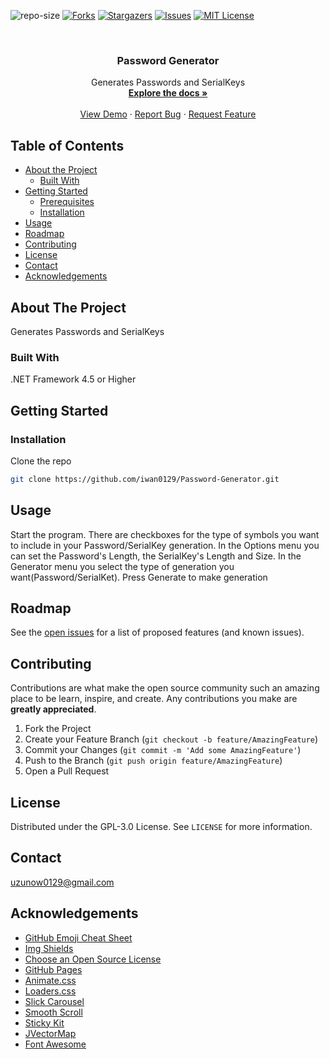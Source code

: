 ![repo-size]
[![Forks][forks-shield]][forks-url]
[![Stargazers][stars-shield]][stars-url]
[![Issues][issues-shield]][issues-url]
[![MIT License][license-shield]][license-url]


<!-- PROJECT LOGO -->
<br />
<p align="center">
  <!--
  <a href="https://github.com/iwan0129/Password-Generator">
    <img src="images/logo.png" alt="Logo" width="80" height="80">
  </a>
  -->
  
  <h3 align="center">Password Generator</h3>

  <p align="center">
    Generates Passwords and SerialKeys
    <br />
    <a href="https://github.com/iwan0129/Password-Generator"><strong>Explore the docs »</strong></a>
    <br />
    <br />
    <a href="https://github.com/iwan0129/Password-Generator">View Demo</a>
    ·
    <a href="https://github.com/iwan0129/Password-Generator/issues">Report Bug</a>
    ·
    <a href="https://github.com/iwan0129/Password-Generator/issues">Request Feature</a>
  </p>
</p>



<!-- TABLE OF CONTENTS -->
## Table of Contents

* [About the Project](#about-the-project)
  * [Built With](#built-with)
* [Getting Started](#getting-started)
  * [Prerequisites](#prerequisites)
  * [Installation](#installation)
* [Usage](#usage)
* [Roadmap](#roadmap)
* [Contributing](#contributing)
* [License](#license)
* [Contact](#contact)
* [Acknowledgements](#acknowledgements)



<!-- ABOUT THE PROJECT -->
## About The Project

<!-- [![Product Name Screen Shot][product-screenshot]](https://example.com) -->

Generates Passwords and SerialKeys




### Built With
.NET Framework 4.5 or Higher




<!-- GETTING STARTED -->
## Getting Started




<!-- ### Prerequisites

This is an example of how to list things you need to use the software and how to install them.
* npm
```sh
npm install npm@latest -g
```
-->



### Installation

Clone the repo
```sh
git clone https://github.com/iwan0129/Password-Generator.git
```




<!-- USAGE EXAMPLES -->
## Usage

Start the program. There are checkboxes for the type of symbols you want to include in your Password/SerialKey generation. In the Options menu you can set the Password's Length, the SerialKey's Length and Size. In the Generator menu you select the type of generation you want(Password/SerialKet). Press Generate to make generation




<!-- ROADMAP -->
## Roadmap

See the [open issues](https://github.com/iwan0129/Password-Generator/issues) for a list of proposed features (and known issues).




<!-- CONTRIBUTING -->
## Contributing

Contributions are what make the open source community such an amazing place to be learn, inspire, and create. Any contributions you make are **greatly appreciated**.

1. Fork the Project
2. Create your Feature Branch (`git checkout -b feature/AmazingFeature`)
3. Commit your Changes (`git commit -m 'Add some AmazingFeature'`)
4. Push to the Branch (`git push origin feature/AmazingFeature`)
5. Open a Pull Request




<!-- LICENSE -->
## License

Distributed under the GPL-3.0 License. See `LICENSE` for more information.




<!-- CONTACT -->
## Contact

uzunow0129@gmail.com




<!-- ACKNOWLEDGEMENTS -->
## Acknowledgements
* [GitHub Emoji Cheat Sheet](https://www.webpagefx.com/tools/emoji-cheat-sheet)
* [Img Shields](https://shields.io)
* [Choose an Open Source License](https://choosealicense.com)
* [GitHub Pages](https://pages.github.com)
* [Animate.css](https://daneden.github.io/animate.css)
* [Loaders.css](https://connoratherton.com/loaders)
* [Slick Carousel](https://kenwheeler.github.io/slick)
* [Smooth Scroll](https://github.com/cferdinandi/smooth-scroll)
* [Sticky Kit](http://leafo.net/sticky-kit)
* [JVectorMap](http://jvectormap.com)
* [Font Awesome](https://fontawesome.com)


<!-- MARKDOWN LINKS & IMAGES -->
<!-- https://www.markdownguide.org/basic-syntax/#reference-style-links -->
[contributors-shield]: https://img.shields.io/github/contributors/iwan0129/Password-Generator.svg?style=flat-square
[contributors-url]: https://github.com/iwan0129/Password-Generator/graphs/contributors
[forks-shield]: https://img.shields.io/github/forks/iwan0129/Password-Generator.svg?style=flat-square
[forks-url]: https://github.com/iwan0129/Password-Generator/network/members
[stars-shield]: https://img.shields.io/github/stars/iwan0129/Password-Generator.svg?style=flat-square
[stars-url]: https://github.com/iwan0129/Password-Generator/stargazers
[issues-shield]: https://img.shields.io/github/issues/iwan0129/Password-Generator.svg?style=flat-square
[issues-url]: https://github.com/iwan0129/Password-Generator/issues
[license-shield]: https://img.shields.io/github/license/iwan0129/Password-Generator.svg?style=flat-square
[license-url]: https://github.com/iwan0129/Password-Generator/blob/master/LICENSE.txt
[product-screenshot]: images/screenshot.png
[repo-size]: https://img.shields.io/github/repo-size/iwan0129/Password-Generator.svg?label=repository%20size&style=flat-square

